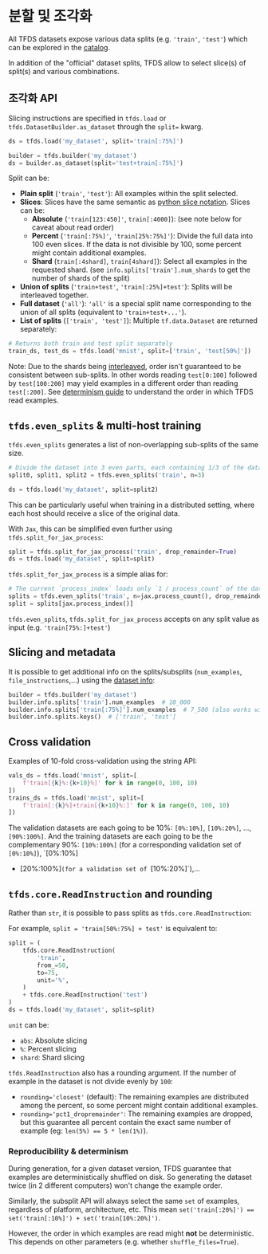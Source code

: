 # 분할 및 조각화

All TFDS datasets expose various data splits (e.g. `'train'`, `'test'`) which can be explored in the [catalog](https://www.tensorflow.org/datasets/catalog/overview).

In addition of the "official" dataset splits, TFDS allow to select slice(s) of split(s) and various combinations.

## 조각화 API

Slicing instructions are specified in `tfds.load` or `tfds.DatasetBuilder.as_dataset` through the `split=` kwarg.

```python
ds = tfds.load('my_dataset', split='train[:75%]')
```

```python
builder = tfds.builder('my_dataset')
ds = builder.as_dataset(split='test+train[:75%]')
```

Split can be:

- **Plain split** (`'train'`, `'test'`): All examples within the split selected.
- **Slices**: Slices have the same semantic as [python slice notation](https://docs.python.org/3/library/stdtypes.html#common-sequence-operations). Slices can be:
    - **Absolute** (`'train[123:450]'`, `train[:4000]`): (see note below for caveat about read order)
    - **Percent** (`'train[:75%]'`, `'train[25%:75%]'`): Divide the full data into 100 even slices. If the data is not divisible by 100, some percent might contain additional examples.
    - **Shard** (`train[:4shard]`, `train[4shard]`): Select all examples in the requested shard. (see `info.splits['train'].num_shards` to get the number of shards of the split)
- **Union of splits** (`'train+test'`, `'train[:25%]+test'`): Splits will be interleaved together.
- **Full dataset** (`'all'`): `'all'` is a special split name corresponding to the union of all splits (equivalent to `'train+test+...'`).
- **List of splits** (`['train', 'test']`): Multiple `tf.data.Dataset` are returned separately:

```python
# Returns both train and test split separately
train_ds, test_ds = tfds.load('mnist', split=['train', 'test[50%]'])
```

Note: Due to the shards being [interleaved](https://www.tensorflow.org/api_docs/python/tf/data/Dataset?version=nightly#interleave), order isn't guaranteed to be consistent between sub-splits. In other words reading `test[0:100]` followed by `test[100:200]` may yield examples in a different order than reading `test[:200]`. See [determinism guide](https://www.tensorflow.org/datasets/determinism#determinism_when_reading) to understand the order in which TFDS read examples.

## `tfds.even_splits` &amp; multi-host training

`tfds.even_splits` generates a list of non-overlapping sub-splits of the same size.

```python
# Divide the dataset into 3 even parts, each containing 1/3 of the data
split0, split1, split2 = tfds.even_splits('train', n=3)

ds = tfds.load('my_dataset', split=split2)
```

This can be particularly useful when training in a distributed setting, where each host should receive a slice of the original data.

With `Jax`, this can be simplified even further using `tfds.split_for_jax_process`:

```python
split = tfds.split_for_jax_process('train', drop_remainder=True)
ds = tfds.load('my_dataset', split=split)
```

`tfds.split_for_jax_process` is a simple alias for:

```python
# The current `process_index` loads only `1 / process_count` of the data.
splits = tfds.even_splits('train', n=jax.process_count(), drop_remainder=True)
split = splits[jax.process_index()]
```

`tfds.even_splits`, `tfds.split_for_jax_process` accepts on any split value as input (e.g. `'train[75%:]+test'`)

## Slicing and metadata

It is possible to get additional info on the splits/subsplits (`num_examples`, `file_instructions`,...) using the [dataset info](https://www.tensorflow.org/datasets/overview#access_the_dataset_metadata):

```python
builder = tfds.builder('my_dataset')
builder.info.splits['train'].num_examples  # 10_000
builder.info.splits['train[:75%]'].num_examples  # 7_500 (also works with slices)
builder.info.splits.keys()  # ['train', 'test']
```

## Cross validation

Examples of 10-fold cross-validation using the string API:

```python
vals_ds = tfds.load('mnist', split=[
    f'train[{k}%:{k+10}%]' for k in range(0, 100, 10)
])
trains_ds = tfds.load('mnist', split=[
    f'train[:{k}%]+train[{k+10}%:]' for k in range(0, 100, 10)
])
```

The validation datasets are each going to be 10%: `[0%:10%]`, `[10%:20%]`, ..., `[90%:100%]`. And the training datasets are each going to be the complementary 90%: `[10%:100%]` (for a corresponding validation set of `[0%:10%]`), `[0%:10%]

- [20%:100%]`(for a validation set of `[10%:20%]`),...

## `tfds.core.ReadInstruction` and rounding

Rather than `str`, it is possible to pass splits as `tfds.core.ReadInstruction`:

For example, `split = 'train[50%:75%] + test'` is equivalent to:

```python
split = (
    tfds.core.ReadInstruction(
        'train',
        from_=50,
        to=75,
        unit='%',
    )
    + tfds.core.ReadInstruction('test')
)
ds = tfds.load('my_dataset', split=split)
```

`unit` can be:

- `abs`: Absolute slicing
- `%`: Percent slicing
- `shard`: Shard slicing

`tfds.ReadInstruction` also has a rounding argument. If the number of example in the dataset is not divide evenly by `100`:

- `rounding='closest'` (default): The remaining examples are distributed among the percent, so some percent might contain additional examples.
- `rounding='pct1_dropremainder'`: The remaining examples are dropped, but this guarantee all percent contain the exact same number of example (eg: `len(5%) == 5 * len(1%)`).

### Reproducibility &amp; determinism

During generation, for a given dataset version, TFDS guarantee that examples are deterministically shuffled on disk. So generating the dataset twice (in 2 different computers) won't change the example order.

Similarly, the subsplit API will always select the same `set` of examples, regardless of platform, architecture, etc. This mean `set('train[:20%]') == set('train[:10%]') + set('train[10%:20%]')`.

However, the order in which examples are read might **not** be deterministic. This depends on other parameters (e.g. whether `shuffle_files=True`).
